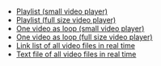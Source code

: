 <ul style="margin-top:20px;">
                <li><a href="https://naatti.win/mp4?playlist">Playlist (small video player)</a></li>
                <li><a href="https://naatti.win/mp4?playlist&cover">Playlist (full size video player)</a></li>
                <li><a href="https://naatti.win/mp4?play">One video as loop (small video player)</a></li>
                <li><a href="https://naatti.win/mp4?play&cover">One video as loop (full size video player)</a></li>
                <li><a href="https://naatti.win/mp4?list">Link list of all video files in real time</a></li>
                <li><a href="https://naatti.win/mp4?txt">Text file of all video files in real time</a></li>
</ul>
